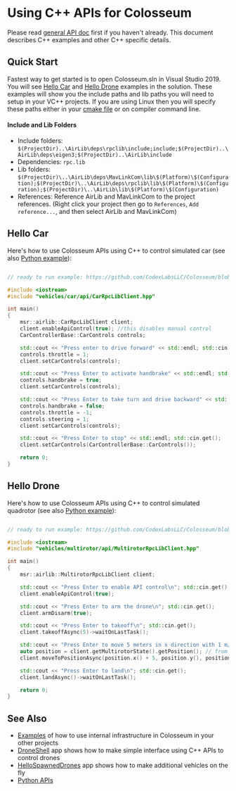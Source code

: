# Using C++ APIs for Colosseum

Please read [general API doc](apis.md) first if you haven't already. This document describes C++ examples and other C++ specific details.

## Quick Start

Fastest way to get started is to open Colosseum.sln in Visual Studio 2019. You will see [Hello Car](https://github.com/CodexLabsLLC/Colosseum/tree/main/HelloCar/) and [Hello Drone](https://github.com/CodexLabsLLC/Colosseum/tree/main/HelloDrone/) examples in the solution. These examples will show you the include paths and lib paths you will need to setup in your VC++ projects. If you are using Linux then you will specify these paths either in your [cmake file](https://github.com/CodexLabsLLC/Colosseum/tree/main/cmake//HelloCar/CMakeLists.txt) or on compiler command line.

#### Include and Lib Folders

* Include folders: `$(ProjectDir)..\AirLib\deps\rpclib\include;include;$(ProjectDir)..\AirLib\deps\eigen3;$(ProjectDir)..\AirLib\include`
* Dependencies: `rpc.lib`
* Lib folders: `$(ProjectDir)\..\AirLib\deps\MavLinkCom\lib\$(Platform)\$(Configuration);$(ProjectDir)\..\AirLib\deps\rpclib\lib\$(Platform)\$(Configuration);$(ProjectDir)\..\AirLib\lib\$(Platform)\$(Configuration)`
* References: Reference AirLib and MavLinkCom to the project references. (Right click your project then go to `References`, `Add reference...`, and then select AirLib and MavLinkCom)

## Hello Car

Here's how to use Colosseum APIs using C++ to control simulated car (see also [Python example](apis.md#hello_car)):

```cpp

// ready to run example: https://github.com/CodexLabsLLC/Colosseum/blob/main/HelloCar/main.cpp

#include <iostream>
#include "vehicles/car/api/CarRpcLibClient.hpp"

int main()
{
    msr::airlib::CarRpcLibClient client;
    client.enableApiControl(true); //this disables manual control
    CarControllerBase::CarControls controls;

    std::cout << "Press enter to drive forward" << std::endl; std::cin.get();
    controls.throttle = 1;
    client.setCarControls(controls);

    std::cout << "Press Enter to activate handbrake" << std::endl; std::cin.get();
    controls.handbrake = true;
    client.setCarControls(controls);

    std::cout << "Press Enter to take turn and drive backward" << std::endl; std::cin.get();
    controls.handbrake = false;
    controls.throttle = -1;
    controls.steering = 1;
    client.setCarControls(controls);

    std::cout << "Press Enter to stop" << std::endl; std::cin.get();
    client.setCarControls(CarControllerBase::CarControls());

    return 0;
}
```

## Hello Drone

Here's how to use Colosseum APIs using C++ to control simulated quadrotor (see also [Python example](apis.md#hello_drone)):

```cpp

// ready to run example: https://github.com/CodexLabsLLC/Colosseum/blob/main/HelloDrone/main.cpp

#include <iostream>
#include "vehicles/multirotor/api/MultirotorRpcLibClient.hpp"

int main()
{
    msr::airlib::MultirotorRpcLibClient client;

    std::cout << "Press Enter to enable API control\n"; std::cin.get();
    client.enableApiControl(true);

    std::cout << "Press Enter to arm the drone\n"; std::cin.get();
    client.armDisarm(true);

    std::cout << "Press Enter to takeoff\n"; std::cin.get();
    client.takeoffAsync(5)->waitOnLastTask();

    std::cout << "Press Enter to move 5 meters in x direction with 1 m/s velocity\n"; std::cin.get();
    auto position = client.getMultirotorState().getPosition(); // from current location
    client.moveToPositionAsync(position.x() + 5, position.y(), position.z(), 1)->waitOnLastTask();

    std::cout << "Press Enter to land\n"; std::cin.get();
    client.landAsync()->waitOnLastTask();

    return 0;
}
```

## See Also

* [Examples](https://github.com/CodexLabsLLC/Colosseum/tree/main/Examples) of how to use internal infrastructure in Colosseum in your other projects
* [DroneShell](https://github.com/CodexLabsLLC/Colosseum/tree/main/DroneShell) app shows how to make simple interface using C++ APIs to control drones
* [HelloSpawnedDrones](https://github.com/CodexLabsLLC/Colosseum/tree/main/HelloSpawnedDrones) app shows how to make additional vehicles on the fly
* [Python APIs](apis.md)
